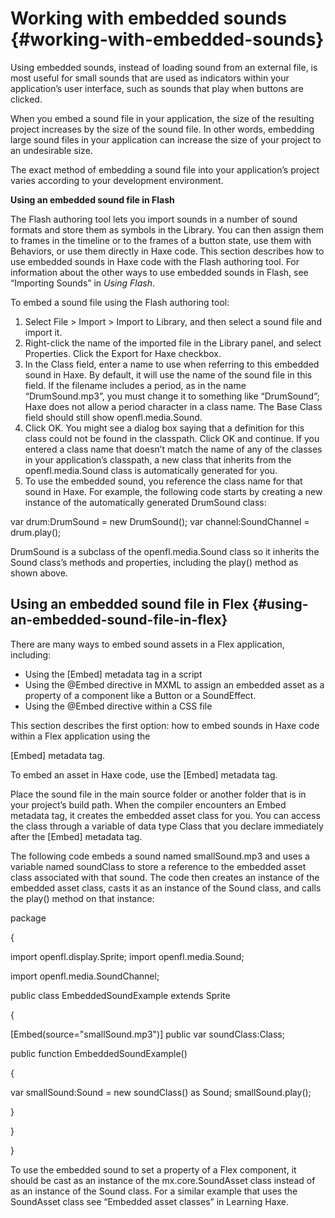 # Working with embedded sounds {#working-with-embedded-sounds}

Using embedded sounds, instead of loading sound from an external file, is most useful for small sounds that are used as indicators within your application’s user interface, such as sounds that play when buttons are clicked.

When you embed a sound file in your application, the size of the resulting project increases by the size of the sound file. In other words, embedding large sound files in your application can increase the size of your project to an undesirable size.

The exact method of embedding a sound file into your application’s project varies according to your development environment.

**Using an embedded sound file in Flash**

The Flash authoring tool lets you import sounds in a number of sound formats and store them as symbols in the Library. You can then assign them to frames in the timeline or to the frames of a button state, use them with Behaviors, or use them directly in Haxe code. This section describes how to use embedded sounds in Haxe code with the Flash authoring tool. For information about the other ways to use embedded sounds in Flash, see “Importing Sounds” in _Using Flash_.

To embed a sound file using the Flash authoring tool:

1.  Select File &gt; Import &gt; Import to Library, and then select a sound file and import it.
2.  Right-click the name of the imported file in the Library panel, and select Properties. Click the Export for Haxe checkbox.
3.  In the Class field, enter a name to use when referring to this embedded sound in Haxe. By default, it will use the name of the sound file in this field. If the filename includes a period, as in the name “DrumSound.mp3”, you must change it to something like “DrumSound”; Haxe does not allow a period character in a class name. The Base Class field should still show openfl.media.Sound.
4.  Click OK. You might see a dialog box saying that a definition for this class could not be found in the classpath. Click OK and continue. If you entered a class name that doesn’t match the name of any of the classes in your application’s classpath, a new class that inherits from the openfl.media.Sound class is automatically generated for you.
5.  To use the embedded sound, you reference the class name for that sound in Haxe. For example, the following code starts by creating a new instance of the automatically generated DrumSound class:

var drum:DrumSound = new DrumSound(); var channel:SoundChannel = drum.play();

DrumSound is a subclass of the openfl.media.Sound class so it inherits the Sound class’s methods and properties, including the play() method as shown above.

## Using an embedded sound file in Flex {#using-an-embedded-sound-file-in-flex}

There are many ways to embed sound assets in a Flex application, including:

*   Using the [Embed] metadata tag in a script
*   Using the @Embed directive in MXML to assign an embedded asset as a property of a component like a Button or a SoundEffect.
*   Using the @Embed directive within a CSS file

This section describes the first option: how to embed sounds in Haxe code within a Flex application using the

[Embed] metadata tag.

To embed an asset in Haxe code, use the [Embed] metadata tag.

Place the sound file in the main source folder or another folder that is in your project’s build path. When the compiler encounters an Embed metadata tag, it creates the embedded asset class for you. You can access the class through a variable of data type Class that you declare immediately after the [Embed] metadata tag.

The following code embeds a sound named smallSound.mp3 and uses a variable named soundClass to store a reference to the embedded asset class associated with that sound. The code then creates an instance of the embedded asset class, casts it as an instance of the Sound class, and calls the play() method on that instance:

package

{

import openfl.display.Sprite; import openfl.media.Sound;

import openfl.media.SoundChannel;

public class EmbeddedSoundExample extends Sprite

{

[Embed(source=&quot;smallSound.mp3&quot;)] public var soundClass:Class;

public function EmbeddedSoundExample()

{

var smallSound:Sound = new soundClass() as Sound; smallSound.play();

}

}

}

To use the embedded sound to set a property of a Flex component, it should be cast as an instance of the mx.core.SoundAsset class instead of as an instance of the Sound class. For a similar example that uses the SoundAsset class see “Embedded asset classes” in Learning Haxe.